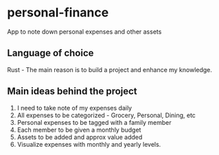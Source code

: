 # personal-finance
App to note down personal expenses and other assets

## Language of choice
Rust - The main reason is to build a project and enhance my knowledge.

## Main ideas behind the project
1. I need to take note of my expenses daily
2. All expenses to be categorized - Grocery, Personal, Dining, etc
3. Personal expenses to be tagged with a family member
4. Each member to be given a monthly budget
5. Assets to be added and approx value added
6. Visualize expenses with monthly and yearly levels.
